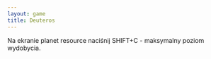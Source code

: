 ```yaml
---
layout: game
title: Deuteros
---
```


Na ekranie planet resource naciśnij SHIFT+C - maksymalny poziom 
wydobycia.
